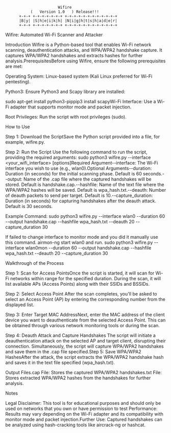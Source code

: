                            Wifire
               (   Version 1.0   ) Release!!!
          +-+-+ +-+-+-+-+-+-+ +-+-+-+-+-+-+-+-+-+-+-+
          |B|y| |S|h|e|i|k|h| |N|i|g|h|t|s|h|a|d|e|r|
          +-+-+ +-+-+-+-+-+-+ +-+-+-+-+-+-+-+-+-+-+-+


Wifire: Automated Wi-Fi Scanner and Attacker 

Introduction
 Wifire is a Python-based tool that enables Wi-Fi network scanning, deauthentication attacks, and WPA/WPA2 handshake capture. It captures WPA/WPA2 handshakes and extracts hashes for further analysis.PrerequisitesBefore using Wifire, ensure the following prerequisites are met:

Operating
System: Linux-based system (Kali Linux preferred for Wi-Fi pentesting).

Python3: Ensure Python3 and Scapy library are installed:

sudo apt-get install python3-pippip3 install scapyWi-Fi Interface: Use a Wi-Fi adapter that supports monitor mode and packet injection.

Root Privileges: Run the script with root privileges (sudo).

How to Use

Step 1: Download the ScriptSave the Python script provided into a file, for example, wifire.py.

Step 2: Run the Script Use the following command to run the script, providing the required arguments:
sudo python3 wifire.py --interface <your_wifi_interface> [options]Required Argument--interface: The Wi-Fi interface you wish to use (e.g., wlan0).Optional Arguments--duration: Duration (in seconds) for the initial scanning phase. Default is 60 seconds.--output: Name of the .cap file where the captured handshakes will be stored. Default is handshake.cap.--hashfile: Name of the text file where the WPA/WPA2 hashes will be saved. Default is wpa_hash.txt.--deauth: Number of deauth packets to send per target. Default is 10.--capture_duration: Duration (in seconds) for capturing handshakes after the deauth attack. Default is 30 seconds.

Example Command:
sudo python3 wifire.py --interface wlan0 --duration 60 --output handshake.cap --hashfile wpa_hash.txt --deauth 20 --capture_duration 30

If failed to change interface to monitor mode and you did it manually use this command.
airmon-ng start wlan0
and run.
sudo python3 wifire.py --interface wlan0mon --duration 60 --output handshake.cap --hashfile wpa_hash.txt --deauth 20 --capture_duration 30

Walkthrough of the Process

Step 1: Scan for Access PointsOnce the script is started, it will scan for Wi-Fi networks within range for the specified duration. During the scan, it will list available APs (Access Points) along with their SSIDs and BSSIDs.

Step 2: Select Access Point After the scan completes, you'll be asked to select an Access Point (AP) by entering the corresponding number from the displayed list.

Step 3: Enter Target MAC AddressNext, enter the MAC address of the client device you want to deauthenticate from the selected Access Point. This can be obtained through various network monitoring tools or during the scan.

Step 4: Deauth Attack and Capture Handshakes The script will initiate a deauthentication attack on the selected AP and target client, disrupting their connection. Simultaneously, the script will capture WPA/WPA2 handshakes and save them in the .cap file specified.Step 5: Save WPA/WPA2 HashesAfter the attack, the script extracts the WPA/WPA2 handshake hash and saves it in the text file specified (wpa_hash.txt).

Output Files.cap File: Stores the captured WPA/WPA2 handshakes.txt File: Stores extracted WPA/WPA2 hashes from the handshakes for further analysis.

Notes

Legal Disclaimer: This tool is for educational purposes and should only be used on networks that you own or have permission to test Performance: Results may vary depending on the Wi-Fi adapter and its compatibility with monitor mode and packet injection.Further Use: Captured handshakes can be analyzed using hash-cracking tools like aircrack-ng or hashcat.
